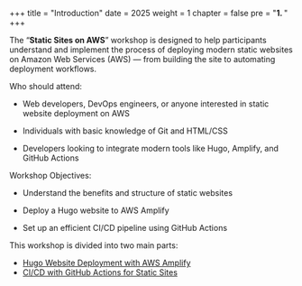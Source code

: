 +++
title = "Introduction"
date = 2025
weight = 1
chapter = false
pre = "<b>1. </b>"
+++

The “**Static Sites on AWS**” workshop is designed to help participants understand and implement the process of deploying modern static websites on Amazon Web Services (AWS) — from building the site to automating deployment workflows.

Who should attend:

* Web developers, DevOps engineers, or anyone interested in static website deployment on AWS

* Individuals with basic knowledge of Git and HTML/CSS

* Developers looking to integrate modern tools like Hugo, Amplify, and GitHub Actions

Workshop Objectives:

* Understand the benefits and structure of static websites

* Deploy a Hugo website to AWS Amplify

* Set up an efficient CI/CD pipeline using GitHub Actions

This workshop is divided into two main parts:

* [Hugo Website Deployment with AWS Amplify](<../2-Hugo-Website-Deployment-with-AWS-Amplify/_index.md>)
* [CI/CD with GitHub Actions for Static Sites](../3-CI-CD-with-GitHub-Actions-for-Static-Sites/_index.md)

